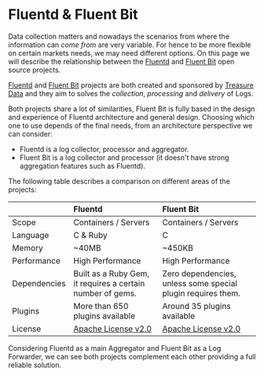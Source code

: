 # Fluentd & Fluent Bit

Data collection matters and nowadays the scenarios from where the information can _come from_ are very variable. For hence to be more flexible on certain markets needs, we may need different options. On this page we will describe the relationship between the [Fluentd](http://fluentd.org) and [Fluent Bit](http://fluentbit.io) open source projects.

[Fluentd](http://fluentd.org) and [Fluent Bit](http://fluentbit.io) projects are both created and sponsored by [Treasure Data](http://treasuredata.com) and they aim to solves the _collection_, _processing_ and _delivery_ of Logs.

Both projects share a lot of similarities, Fluent Bit is fully based in the design and experience of Fluentd architecture and general design. Choosing which one to use depends of the final needs, from an architecture perspective we can consider:

* Fluentd is a log collector, processor and aggregator.
* Fluent Bit is a log collector and processor \(it doesn't have strong aggregation features such as Fluentd\).

The following table describes a comparison on different areas of the projects:

|  | Fluentd | Fluent Bit |
| :--- | :--- | :--- |
| Scope | Containers / Servers | Containers / Servers |
| Language | C & Ruby | C |
| Memory | ~40MB | ~450KB |
| Performance | High Performance | High Performance |
| Dependencies | Built as a Ruby Gem, it requires a certain number of gems. | Zero dependencies, unless some special plugin requires them. |
| Plugins | More than 650 plugins available | Around 35 plugins available |
| License | [Apache License v2.0](http://www.apache.org/licenses/LICENSE-2.0) | [Apache License v2.0](http://www.apache.org/licenses/LICENSE-2.0) |

Considering Fluentd as a main Aggregator and Fluent Bit as a Log Forwarder, we can see both projects complement each other providing a full reliable solution.

